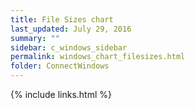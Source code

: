 ```yaml
---
title: File Sizes chart
last_updated: July 29, 2016
summary: ""
sidebar: c_windows_sidebar
permalink: windows_chart_filesizes.html
folder: ConnectWindows
---
```





{% include links.html %}
